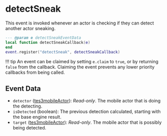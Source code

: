 # detectSneak

This event is invoked whenever an actor is checking if they can detect another actor sneaking.

```lua
--- @param e detectSneakEventData
local function detectSneakCallback(e)
end
event.register("detectSneak", detectSneakCallback)
```

!!! tip
	An event can be claimed by setting `e.claim` to `true`, or by returning `false` from the callback. Claiming the event prevents any lower priority callbacks from being called.

## Event Data

* `detector` ([tes3mobileActor](../../types/tes3mobileActor)): *Read-only*. The mobile actor that is doing the detecting.
* `isDetected` (boolean): The previous detection calculated, starting with the base engine result.
* `target` ([tes3mobileActor](../../types/tes3mobileActor)): *Read-only*. The mobile actor that is possibly being detected.

